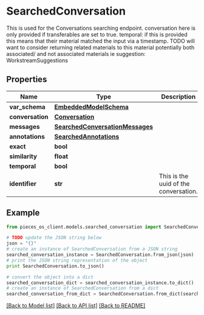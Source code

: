 # SearchedConversation

This is used for the Conversations searching endpoint.  conversation here is only provided if transferables are set to true.  temporal: if this is provided this means that their material matched the input via a timestamp.  TODO will want to consider returning related materials to this material potentially both associated/ and not associated materials ie suggestion: WorkstreamSuggestions

## Properties
Name | Type | Description | Notes
------------ | ------------- | ------------- | -------------
**var_schema** | [**EmbeddedModelSchema**](EmbeddedModelSchema.md) |  | [optional] 
**conversation** | [**Conversation**](Conversation.md) |  | [optional] 
**messages** | [**SearchedConversationMessages**](SearchedConversationMessages.md) |  | [optional] 
**annotations** | [**SearchedAnnotations**](SearchedAnnotations.md) |  | [optional] 
**exact** | **bool** |  | 
**similarity** | **float** |  | 
**temporal** | **bool** |  | [optional] 
**identifier** | **str** | This is the uuid of the conversation. | 

## Example

```python
from pieces_os_client.models.searched_conversation import SearchedConversation

# TODO update the JSON string below
json = "{}"
# create an instance of SearchedConversation from a JSON string
searched_conversation_instance = SearchedConversation.from_json(json)
# print the JSON string representation of the object
print SearchedConversation.to_json()

# convert the object into a dict
searched_conversation_dict = searched_conversation_instance.to_dict()
# create an instance of SearchedConversation from a dict
searched_conversation_from_dict = SearchedConversation.from_dict(searched_conversation_dict)
```
[[Back to Model list]](../README.md#documentation-for-models) [[Back to API list]](../README.md#documentation-for-api-endpoints) [[Back to README]](../README.md)


